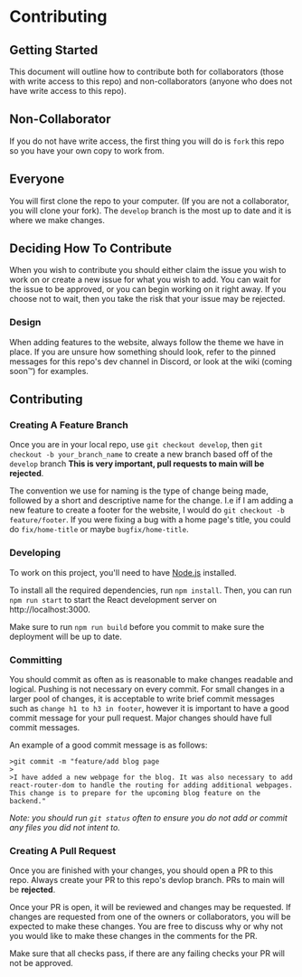 # Contributing

## Getting Started

This document will outline how to contribute both for collaborators (those with write access to this repo) and non-collaborators (anyone who does not have write access to this repo).

## Non-Collaborator

If you do not have write access, the first thing you will do is `fork` this repo so you have your own copy to work from.

## Everyone

You will first clone the repo to your computer. (If you are not a collaborator, you will clone your fork). The `develop` branch is the most up to date and it is where we make changes.

## Deciding How To Contribute

When you wish to contribute you should either claim the issue you wish to work on or create a new issue for what you wish to add. You can wait for the issue to be approved, or you can begin working on it right away. If you choose not to wait, then you take the risk that your issue may be rejected.

### Design

When adding features to the website, always follow the theme we have in place. If you are unsure how something should look, refer to the pinned messages for this repo's dev channel in Discord, or look at the wiki (coming soon™️) for examples.

## Contributing

### Creating A Feature Branch

Once you are in your local repo, use `git checkout develop`, then `git checkout -b your_branch_name` to create a new branch based off of the `develop` branch **This is very important, pull requests to main will be rejected**.

The convention we use for naming is the type of change being made, followed by a short and descriptive name for the change. I.e if I am adding a new feature to create a footer for the website, I would do `git checkout -b feature/footer`. If you were fixing a bug with a home page's title, you could do `fix/home-title` or maybe `bugfix/home-title`.

### Developing

To work on this project, you'll need to have [Node.js](https://nodejs.org/) installed.

To install all the required dependencies, run `npm install`. Then, you can run `npm run start` to start the React development server on http://localhost:3000.

Make sure to run `npm run build` before you commit to make sure the deployment will be up to date.

### Committing

You should commit as often as is reasonable to make changes readable and logical. Pushing is not necessary on every commit. For small changes in a larger pool of changes, it is acceptable to write brief commit messages such as `change h1 to h3 in footer`, however it is important to have a good commit message for your pull request. Major changes should have full commit messages.

An example of a good commit message is as follows:

```
>git commit -m "feature/add blog page
>
>I have added a new webpage for the blog. It was also necessary to add react-router-dom to handle the routing for adding additional webpages. This change is to prepare for the upcoming blog feature on the backend."
```

_Note: you should run `git status` often to ensure you do not add or commit any files you did not intent to._

### Creating A Pull Request

Once you are finished with your changes, you should open a PR to this repo. Always create your PR to this repo's devlop branch. PRs to main will be **rejected**.

Once your PR is open, it will be reviewed and changes may be requested. If changes are requested from one of the owners or collaborators, you will be expected to make these changes. You are free to discuss why or why not you would like to make these changes in the comments for the PR.

Make sure that all checks pass, if there are any failing checks your PR will not be approved.
